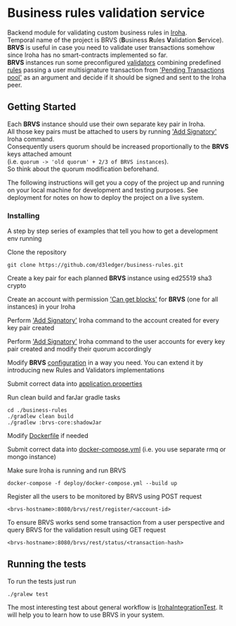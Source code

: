 # Business rules validation service

Backend module for validating custom business rules in [Iroha](https://github.com/hyperledger/iroha).<br/>
Temporal name of the project is BRVS (**B**usiness **R**ules **V**alidation **S**ervice).
**BRVS** is useful in case you need to validate user transactions somehow since Iroha has no smart-contracts implemented so far.<br/>
**BRVS** instances run some preconfigured [validators](./brvs-rules/src/main/java/iroha/validation/rules/Rule.java) combining predefined [rules](./brvs-rules/src/main/java/iroha/validation/validators/Validator.java) passing a user multisignature transaction from ['Pending Transactions pool'](https://iroha.readthedocs.io/en/latest/api/queries.html#get-pending-transactions) as an argument and decide if it should be signed and sent to the Iroha peer.

## Getting Started

Each **BRVS** instance should use their own separate key pair in Iroha.<br/>
All those key pairs must be attached to users by running ['Add Signatory'](https://iroha.readthedocs.io/en/latest/api/commands.html#add-signatory) Iroha command.<br/>
Consequently users quorum should be increased proportionally to the **BRVS** keys attached amount<br/> (i.e. `quorum -> 'old quorum' + 2/3 of BRVS instances`).<br/>
So think about the quorum modification beforehand.

The following instructions will get you a copy of the project up and running on your local machine for development and testing purposes. See deployment for notes on how to deploy the project on a live system.

### Installing

A step by step series of examples that tell you how to get a development env running

Clone the repository

```
git clone https://github.com/d3ledger/business-rules.git
```

Create a key pair for each planned **BRVS** instance using ed25519 sha3 crypto

Create an account with permission ['Can get blocks'](https://iroha.readthedocs.io/en/latest/maintenance/permissions.html#block-stream) for **BRVS** (one for all instances) in your Iroha

Perform ['Add Signatory'](https://iroha.readthedocs.io/en/latest/api/commands.html#add-signatory) Iroha command to the account created for every key pair created

Perform ['Add Signatory'](https://iroha.readthedocs.io/en/latest/api/commands.html#add-signatory) Iroha command to the user accounts for every key pair created and modify their quorum accordingly

Modify **BRVS** [configuration](./config/context/spring-context.xml) in a way you need. You can extend it by introducing new Rules and Validators implementations

Submit correct data into [application.properties](./config/context/application.properties)

Run clean build and farJar gradle tasks

```
cd ./business-rules
./gradlew clean build
./gradlew :brvs-core:shadowJar
```

Modify [Dockerfile](./Dockerfile) if needed

Submit correct data into [docker-compose.yml](./deploy/docker-compose.yml) (i.e. you use separate rmq or mongo instance)

Make sure Iroha is running and run BRVS
```
docker-compose -f deploy/docker-compose.yml --build up
```

Register all the users to be monitored by BRVS using POST request
```
<brvs-hostname>:8080/brvs/rest/register/<account-id>
```

To ensure BRVS works send some transaction from a user perspective and query BRVS for the validation result using GET request
```
<brvs-hostname>:8080/brvs/rest/status/<transaction-hash>
```

## Running the tests

To run the tests just run
```
./gralew test
```
The most interesting test about general workflow is [IrohaIntegrationTest](./brvs-core/src/test/java/iroha/validation/behavior/IrohaIntegrationTest.java). It will help you to learn how to use BRVS in your system.
